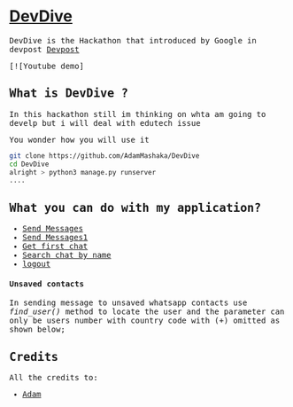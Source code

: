 # [DevDive](#)

<samp>

DevDive is the Hackathon that introduced by Google in devpost  [Devpost](https://github.com/AdamMashaka/DevDive)

[![Youtube demo]

## What is DevDive ?

In this hackathon still im thinking on whta am going to develp but i will deal with edutech issue



You wonder how you will use it

```bash
git clone https://github.com/AdamMashaka/DevDive
cd DevDive
alright > python3 manage.py runserver
....
```

## What you can do with my application?

- [Send Messages](#sending-messages)
- [Send Messages1](#sending-messages1)
- [Get first chat](#get-first-chat)
- [Search chat by name](#search-chat-by-name)
- [logout](#logout)

#### Unsaved contacts

In sending message to unsaved whatsapp contacts use *find_user()* method to locate the user and the parameter can only be users number with country code with (+) omitted as shown below;



## Credits

All the credits to:

- [Adam](https://github.com/AdamMashaka)
</samp>
